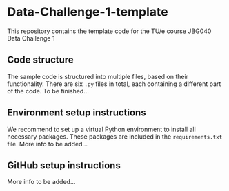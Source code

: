 # Data-Challenge-1-template
This repository contains the template code for the TU/e course JBG040 Data Challenge 1

## Code structure
The sample code is structured into multiple files, based on their functionality. 
There are six `.py` files in total, each containing a different part of the code. 
To be finished...

## Environment setup instructions
We recommend to set up a virtual Python environment to install all necessary packages. 
These packages are included in the `requirements.txt` file.
More info to be added...

## GitHub setup instructions
More info to be added...
